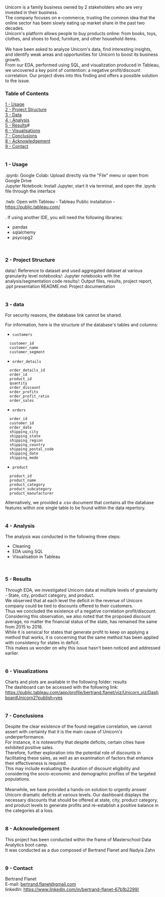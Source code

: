 Unicorn is a family business owned by 2 stakeholders who are very invested in their business.<br>
The company focuses on e-commerce, trusting the common idea that the online sector has been slowly eating up market share in the past two decades. <br>
Unicorn's platform allows people to buy products online: from books, toys, clothes, and shoes to food, furniture, and other household items.<br>
<br>
We have been asked to analyze Unicorn's data, find interesting insights, and identify weak areas and opportunities for Unicorn to boost its business growth.
<br>
From our EDA, performed using SQL, and visualization produced in Tableau, we uncovered a key point of contention: a negative profit/discount correlation.
Our project dives into this finding and offers a possible solution to the issue.


### Table of Contents<br>
[1 - Usage](#1---usage)<br>
[2 - Project Structure](#2---project-structure)<br>
[3 - Data](#3---data)<br>
[4 - Analysis](#4---analysis)<br>
[5 - Results](5---results)#<br>
[6 - Visualisations](#6---visualisations)<br>
[7 - Conclusions](#7---conclusions)<br>
[8 - Acknowledgement](#8---acknowledgement)<br>
[9 - Contact](#9---contact)<br>
<br>

### 1 - Usage<br>

.ipynb: Google Colab: Upload directly via the "File" menu or open from Google Drive<br>
Jupyter Notebook: Install Jupyter, start it via terminal, and open the .ipynb file through the interface<br>
<br>
.twb: Open with Tableau - Tableau Public installation - https://public.tableau.com/<br>
<br>
. If using another IDE, you will need the following libraries:<br>
* pandas<br>
* sqlalchemy<br>
* psycopg2
<br>

### 2 - Project Structure<br>

data/: Reference to dataset and used aggregated dataset at various granularity level
notebooks/: Jupyter notebooks with the analysis/segmentation code
results/: Output files, results, project report, .ppt presentation
README.md: Project documentation<br>
<br>

### 3 - data

For security reasons, the database link cannot be shared.<br>

For information, here is the structure of the database's tables and columns:<br>


* `customers`
```
  customer_id
  customer_name
  customer_segment
```
* `order_details`
```
  order_details_id
  order_id
  product_id
  quantity
  order_discount
  order_profits
  order_profit_ratio
  order_sales
```
* `orders`
```
  order_id
  customer_id
  order_date
  shipping_city
  shipping_state
  shipping_region
  shipping_country
  shipping_postal_code
  shipping_date
  shipping_mode
```
* `product`
```
  product_id
  product_name
  product_category
  product_subcategory
  product_manufacturer
```

Alternatively, we provided a .csv document that contains all the database features within one single table to be found within the data repertory.<br>
<br>

### 4 - Analysis<br>

The analysis was conducted in the following three steps:<br>
* Cleaning<br>
* EDA using SQL<br>
* Visualisation in Tableau<br>
<br>

### 5 - Results<br>

Through EDA, we investigated Unicorn data at multiple levels of granularity - State, city, product category, and product.<br>
We observed that at each level the deficit in the revenue of Unicorn company could be tied to discounts offered to their customers.<br>
Thus we concluded the existence of a negative correlation profit/discount.<br>
Considering this observation, we also noted that the proposed discount average, no matter the financial status of the state, has remained the same from 2015 to 2018.<br>
While it is sensical for states that generate profit to keep on applying a method that works, it is concerning that the same method has been applied with consistency for states in deficit.<br>
This makes us wonder on why this issue hasn't been noticed and addressed earlier.<br>
<br>

### 6 - Visualizations<br>

Charts and plots are available in the following folder: results<br>
The dashboard can be accessed with the following link: https://public.tableau.com/app/profile/bertrand.flanet/viz/Unicorn_viz/DashboardUnicorn2?publish=yes<br>
<br>

### 7 - Conclusions<br>

Despite the clear existence of the found negative correlation, we cannot assert with certainty that it is the main cause of Unicorn's underperformance.<br>
For instance, it is noteworthy that despite deficits, certain cities have exhibited positive sales. <br>
Therefore, further exploration into the potential role of discounts in facilitating these sales, as well as an examination of factors that enhance their effectiveness is required.<br>
This may include evaluating the duration of discount eligibility and considering the socio-economic and demographic profiles of the targeted populations.<br>
<br>
Meanwhile, we have provided a hands-on solution to urgently answer Unicorn dramatic deficits at various levels. 
Our dashboard displays the necessary discounts that should be offered at state, city, product category, and product levels to generate profits and re-establish a positive balance in the categories at a loss.<br>
<br>

### 8 - Acknowledgement<br>

This project has been conducted within the frame of Masterschool Data Analytics boot camp.<br>
It was conducted as a duo composed of Bertrand Flanet and Nadyia Zahn<br>
<br>

### 9 - Contact<br>

Bertrand Flanet<br>
E-mail: bertrand.flanet@gmail.com<br>
linkedIn: https://www.linkedin.com/in/bertrand-flanet-67b1b2299/<br>

